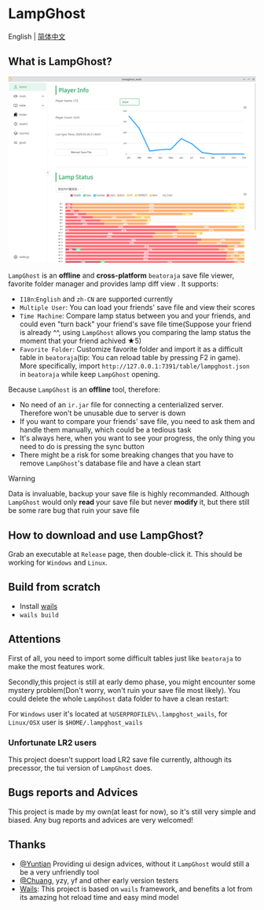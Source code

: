 # LampGhost

English | [简体中文](./README.zh-CN.md)

## What is LampGhost?

![showcase](./doc/showcase.png)

`LampGhost` is an **offline** and **cross-platform** `beatoraja` save file viewer, favorite folder manager and provides lamp diff view . It supports:

- `I18n`:`English` and `zh-CN` are supported currently
- `Multiple User`: You can load your friends' save file and view their scores
- `Time Machine`: Compare lamp status between you and your friends, and could even "turn back" your friend's save file time(Suppose your friend is already ^^, using `LampGhost` allows you comparing the lamp status the moment that your friend achived ★5)
- `Favorite Folder`: Customize favorite folder and import it as a difficult table in `beatoraja`(tip: You can reload table by pressing F2 in game). More specifically, import `http://127.0.0.1:7391/table/lampghost.json` in `beatoraja` while keep `LampGhost` opening.

Because `LampGhost` is an **offline** tool, therefore:

- No need of an `ir.jar` file for connecting a centerialized server. Therefore won't be unusable due to server is down
- If you want to compare your friends' save file, you need to ask them and handle them manually, which could be a tedious task
- It's always here, when you want to see your progress, the only thing you need to do is pressing the sync button
- There might be a risk for some breaking changes that you have to remove `LampGhost`'s database file and have a clean start

> [!warning]
>
> Data is invaluable, backup your save file is highly recommanded. Although `LampGhost` would only **read** your save file but never **modify** it, but there still be some rare bug that ruin your save file

## How to download and use LampGhost?

Grab an executable at `Release` page, then double-click it. This should be working for `Windows` and `Linux`.

## Build from scratch

- Install [wails](https://github.com/wailsapp/wails)
- `wails build`

## Attentions

First of all, you need to import some difficult tables just like `beatoraja` to make the most features work.

Secondly,this project is still at early demo phase, you might encounter some mystery problem(Don't worry, won't ruin your save file most likely). You could delete the whole `LampGhost` data folder to have a clean restart:

For `Windows` user it's located at `%USERPROFILE%\.lampghost_wails`, for `Linux/OSX` user is `$HOME/.lampghost_wails`

### Unfortunate LR2 users

This project doesn't support load LR2 save file currently, although its precessor, the tui version of `LampGhost` does.

## Bugs reports and Advices

This project is made by my own(at least for now), so it's still very simple and biased. Any bug reports and advices are very welcomed!

## Thanks

- [@Yuntian](https://www.github.com/Yuntian52s) Providing ui design advices, without it `LampGhost` would still a be a very unfriendly tool
- [@Chuang](https://github.com/chuang1213), yzy, yf and other early version testers
- [Wails](https://github.com/wailsapp/wails): This project is based on `wails` framework, and benefits a lot from its amazing hot reload time and easy mind model